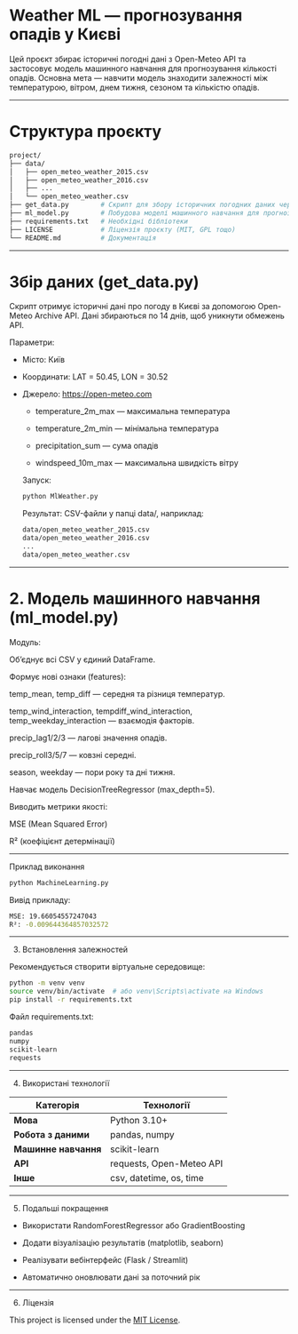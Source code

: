 # Weather ML — прогнозування опадів у Києві

Цей проєкт збирає історичні погодні дані з Open-Meteo API та застосовує модель машинного навчання для прогнозування кількості опадів.
Основна мета — навчити модель знаходити залежності між температурою, вітром, днем тижня, сезоном та кількістю опадів.

---

# Структура проєкту

```bash
project/
├── data/
│   ├── open_meteo_weather_2015.csv
│   ├── open_meteo_weather_2016.csv
│   ├── ...
│   └── open_meteo_weather.csv
├── get_data.py        # Скрипт для збору історичних погодних даних через Open-Meteo API
├── ml_model.py        # Побудова моделі машинного навчання для прогнозу опадів
├── requirements.txt   # Необхідні бібліотеки
├── LICENSE            # Ліцензія проєкту (MIT, GPL тощо)
└── README.md          # Документація
```
---

# Збір даних (get_data.py)

Скрипт отримує історичні дані про погоду в Києві за допомогою Open-Meteo Archive API.
Дані збираються по 14 днів, щоб уникнути обмежень API.

 Параметри:

- Місто: Київ

- Координати: LAT = 50.45, LON = 30.52

- Джерело: https://open-meteo.com
  - temperature_2m_max — максимальна температура

  - temperature_2m_min — мінімальна температура

  - precipitation_sum — сума опадів

  - windspeed_10m_max — максимальна швидкість вітру

  Запуск:
  ```bash
  python MlWeather.py
  ```
  Результат:
  CSV-файли у папці data/,
  наприклад:
  ```bash
  data/open_meteo_weather_2015.csv
  data/open_meteo_weather_2016.csv
  ...
  data/open_meteo_weather.csv
  ```

---

  # 2. Модель машинного навчання (ml_model.py)

  Модуль:

Об’єднує всі CSV у єдиний DataFrame.

Формує нові ознаки (features):

temp_mean, temp_diff — середня та різниця температур.

temp_wind_interaction, tempdiff_wind_interaction, temp_weekday_interaction — взаємодія факторів.

precip_lag1/2/3 — лагові значення опадів.

precip_roll3/5/7 — ковзні середні.

season, weekday — пори року та дні тижня.

Навчає модель DecisionTreeRegressor (max_depth=5).

Виводить метрики якості:

MSE (Mean Squared Error)

R² (коефіцієнт детермінації)

---

Приклад виконання
```bash
python MachineLearning.py
```
Вивід прикладу:
```bash
MSE: 19.66054557247043
R²: -0.009644364857032572
```

---

3. Встановлення залежностей

Рекомендується створити віртуальне середовище:
```bash
python -m venv venv
source venv/bin/activate  # або venv\Scripts\activate на Windows
pip install -r requirements.txt
```
Файл requirements.txt:
```bash
pandas
numpy
scikit-learn
requests
```

---

4. Використані технології
   
| Категорія | Технології |
|------------|-------------|
| **Мова** | Python 3.10+ |
| **Робота з даними** | pandas, numpy |
| **Машинне навчання** | scikit-learn |
| **API** | requests, Open-Meteo API |
| **Інше** | csv, datetime, os, time |

---

5. Подальші покращення

- Використати RandomForestRegressor або GradientBoosting

- Додати візуалізацію результатів (matplotlib, seaborn)

- Реалізувати вебінтерфейс (Flask / Streamlit)

- Автоматично оновлювати дані за поточний рік

---

6. Ліцензія
   
This project is licensed under the [MIT License](LICENSE).
